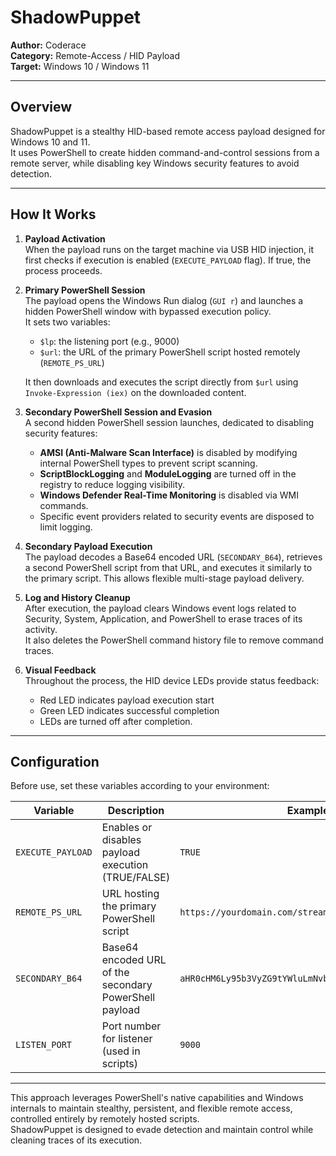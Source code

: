 # ShadowPuppet

**Author:** Coderace  
**Category:** Remote-Access / HID Payload  
**Target:** Windows 10 / Windows 11

---

## Overview

ShadowPuppet is a stealthy HID-based remote access payload designed for Windows 10 and 11.  
It uses PowerShell to create hidden command-and-control sessions from a remote server, while disabling key Windows security features to avoid detection.

---

## How It Works

1. **Payload Activation**  
   When the payload runs on the target machine via USB HID injection, it first checks if execution is enabled (`EXECUTE_PAYLOAD` flag). If true, the process proceeds.

2. **Primary PowerShell Session**  
   The payload opens the Windows Run dialog (`GUI r`) and launches a hidden PowerShell window with bypassed execution policy.  
   It sets two variables:  
   - `$lp`: the listening port (e.g., 9000)  
   - `$url`: the URL of the primary PowerShell script hosted remotely (`REMOTE_PS_URL`)  

   It then downloads and executes the script directly from `$url` using `Invoke-Expression (iex)` on the downloaded content.

3. **Secondary PowerShell Session and Evasion**  
   A second hidden PowerShell session launches, dedicated to disabling security features:  
   - **AMSI (Anti-Malware Scan Interface)** is disabled by modifying internal PowerShell types to prevent script scanning.  
   - **ScriptBlockLogging** and **ModuleLogging** are turned off in the registry to reduce logging visibility.  
   - **Windows Defender Real-Time Monitoring** is disabled via WMI commands.  
   - Specific event providers related to security events are disposed to limit logging.  

4. **Secondary Payload Execution**  
   The payload decodes a Base64 encoded URL (`SECONDARY_B64`), retrieves a second PowerShell script from that URL, and executes it similarly to the primary script. This allows flexible multi-stage payload delivery.

5. **Log and History Cleanup**  
   After execution, the payload clears Windows event logs related to Security, System, Application, and PowerShell to erase traces of its activity.  
   It also deletes the PowerShell command history file to remove command traces.

6. **Visual Feedback**  
   Throughout the process, the HID device LEDs provide status feedback:  
   - Red LED indicates payload execution start  
   - Green LED indicates successful completion  
   - LEDs are turned off after completion.

---

## Configuration

Before use, set these variables according to your environment:

| Variable          | Description                                      | Example Value                                   |
|-------------------|-------------------------------------------------|------------------------------------------------|
| `EXECUTE_PAYLOAD` | Enables or disables payload execution (TRUE/FALSE) | `TRUE`                                         |
| `REMOTE_PS_URL`   | URL hosting the primary PowerShell script       | `https://yourdomain.com/streamer/stream.ps1`  |
| `SECONDARY_B64`   | Base64 encoded URL of the secondary PowerShell payload | `aHR0cHM6Ly95b3VyZG9tYWluLmNvbS9wYXlsb2Fkcy9zZWNvbmQucHMx` |
| `LISTEN_PORT`     | Port number for listener (used in scripts)      | `9000`                                         |

---

This approach leverages PowerShell's native capabilities and Windows internals to maintain stealthy, persistent, and flexible remote access, controlled entirely by remotely hosted scripts.  
ShadowPuppet is designed to evade detection and maintain control while cleaning traces of its execution.

